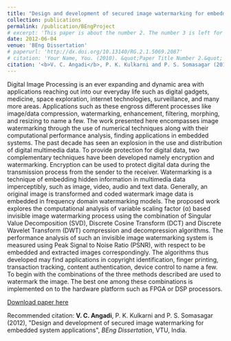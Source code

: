 ```yaml
---
title: "Design and development of secured image watermarking for embedded system applications"
collection: publications
permalink: /publication/BEngProject
# excerpt: 'This paper is about the number 2. The number 3 is left for future work.'
date: 2012-06-04
venue: 'BEng Dissertation'
# paperurl: 'http://dx.doi.org/10.13140/RG.2.1.5069.2087'
# citation: 'Your Name, You. (2010). &quot;Paper Title Number 2.&quot; <i>Journal of Materials Research</i>. 1(2).'
citation: '<b>V. C. Angadi</b>, P. K. Kulkarni and P. S. Somasagar (2012), &quot;Design and development of secured image watermarking for embedded system applications&quot;, <i>BEng Dissertation</i>, VTU, India.'
---
```

Digital Image Processing is an ever expanding and dynamic area with applications reaching out into our everyday life such as digital gadgets, medicine, space exploration, internet technologies, surveillance, and many more areas. Applications such as these engross different processes like image/data compression, watermarking, enhancement, filtering, morphing, and resizing to name a few. The work presented here encompasses image watermarking through the use of numerical techniques along with their computational performance analysis, finding applications in embedded systems. The past decade has seen an explosion in the use and distribution of digital multimedia data. To provide protection for digital data, two complementary techniques have been developed namely encryption and watermarking. Encryption can be used to protect digital data during the transmission process from the sender to the receiver. Watermarking is a technique of embedding hidden information in multimedia data imperceptibly, such as image, video, audio and text data. Generally, an original image is transformed and coded watermark image data is embedded in frequency domain watermarking models. The proposed work explores the computational analysis of variable scaling factor (α) based invisible image watermarking process using the combination of Singular Value Decomposition (SVD), Discrete Cosine Transform (DCT) and Discrete Wavelet Transform (DWT) compression and decompression algorithms. The performance analysis of such an invisible image watermarking system is measured using Peak Signal to Noise Ratio (PSNR), with respect to be embedded and extracted images correspondingly. The algorithms thus developed may find applications in copyright identification, finger printing, transaction tracking, content authentication, device control to name a few. To begin with the combinations of the three methods described are used to watermark the image. The best one among these combinations is implemented on to the hardware platform such as FPGA or DSP processors.

[Download paper here](http://dx.doi.org/10.13140/RG.2.1.5069.2087)

Recommended citation: <b>V. C. Angadi</b>, P. K. Kulkarni and P. S. Somasagar (2012), &quot;Design and development of secured image watermarking for embedded system applications&quot;, <i>BEng Dissertation</i>, VTU, India.